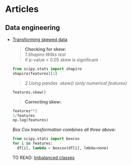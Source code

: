 # Articles
## Data engineering
- [Transforming skewed data](https://medium.com/@ODSC/transforming-skewed-data-for-machine-learning-90e6cc364b0)<br>
  >**Checking for skew:**  
  >*1.Shapiro-Wilks test*   
  >if p-value < 0.05 skew is significant  
    
    ```python
    from scipy.stats import shapiro
    shapiro(features)[1]
    ```
  >*2.Using pandas .skew() (only numerical features)*  
    
    ```python
    features.skew()
    ```
    
  >**Correcting skew:**  
  
    ```python
    features**2
    1/features
    np.log(features)
    ```
   
   *Box Cox transformation combines all three above:*  
    
    ```python
    from scipy.stats import boxcox
    for i in features:
      df[i], lambda = boxcox(df[i], lmbda=none)
     ```
     
  TO READ: [Imbalanced classes](https://opendatascience.com/strategies-for-addressing-class-imbalance/)
